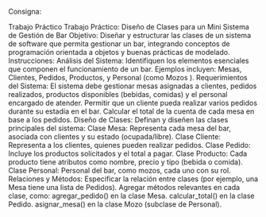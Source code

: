 Consigna:

Trabajo Práctico 
Trabajo Práctico: Diseño de Clases para un Mini Sistema de Gestión de Bar
Objetivo: Diseñar y estructurar las clases de un sistema de software que permita gestionar un bar, integrando conceptos de programación orientada a objetos y buenas prácticas de modelado.
Instrucciones:
Análisis del Sistema:
Identifiquen los elementos esenciales que componen el funcionamiento de un bar. Ejemplos incluyen: Mesas, Clientes, Pedidos, Productos, y Personal (como Mozos ).
Requerimientos del Sistema:
El sistema debe gestionar mesas asignadas a clientes, pedidos realizados, productos disponibles (bebidas, comidas) y el personal encargado de atender.
Permitir que un cliente pueda realizar varios pedidos durante su estadía en el bar.
Calcular el total de la cuenta de cada mesa en base a los pedidos.
Diseño de Clases:
Definan y diseñen las clases principales del sistema:
Clase Mesa: Representa cada mesa del bar, asociada con clientes y su estado (ocupada/libre).
Clase Cliente: Representa a los clientes, quienes pueden realizar pedidos.
Clase Pedido: Incluye los productos solicitados y el total a pagar.
Clase Producto: Cada producto tiene atributos como nombre, precio y tipo (bebida o comida).
Clase Personal: Personal del bar, como mozos, cada uno con su rol.
Relaciones y Métodos:
Especificar la relación entre clases (por ejemplo, una Mesa tiene una lista de Pedidos).
Agregar métodos relevantes en cada clase, como:
agregar_pedido() en la clase Mesa.
calcular_total() en la clase Pedido.
asignar_mesa() en la clase Mozo (subclase de Personal).
